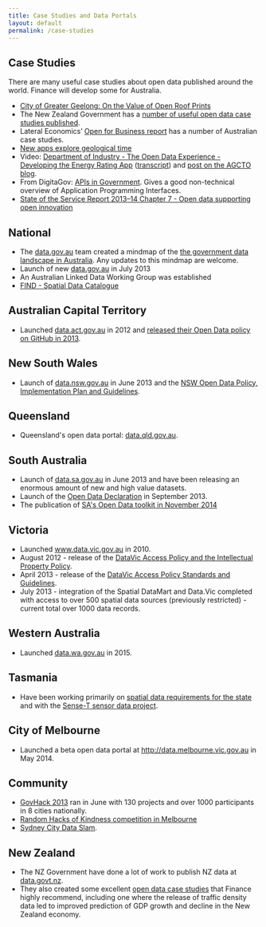 ```yaml
---
title: Case Studies and Data Portals
layout: default
permalink: /case-studies
---
```


<h2>Case Studies</h2>
<p>There are many useful case studies about open data published around the world. Finance will develop some for Australia.
</p>
<ul><li><a href="http://www.finance.gov.au/blog/2014/02/24/guest-post-on-the-value-of-open-roof-prints/">City of Greater Geelong: On the Value of Open Roof Prints</a></li>
<li>The New Zealand Government has a <a href="http://ict.govt.nz/programmes/open-and-transparent-government/open-data-case-studies">number of useful open data case studies published</a>.</li>
<li>Lateral Economics’ <a href="http://www.omidyar.com/insights/open-business">Open for Business report</a> has a number of Australian case studies.</li>
<li><a href="http://www.ga.gov.au/news-events/news/latest-news/new-apps-explore-geological-time">New apps explore geological time</a></li>
<li>Video: <a href="https://www.youtube.com/watch?v=izLhmBRrZ1o">Department of Industry - The Open Data Experience - Developing the Energy Rating App</a> (<a href="http://www.industry.gov.au//transcripts/Pages/Energy-Rating-App.aspx">transcript</a>) and <a href="http://www.finance.gov.au/blog/2014/07/11/guest-post-open-data-transforming-the-provider-stakeholder-paradigm/">post on the AGCTO blog</a>.</li>
<li>From DigitaGov: <a href="http://www.digitalgov.gov/2013/04/30/apis-in-government/">APIs in Government</a>. Gives a good non-technical overview of Application Programming Interfaces.</li>
<li><a href="http://www.apsc.gov.au/about-the-apsc/parliamentary/state-of-the-service/state-of-the-service-2013-14/sosr-2013-14/theme-two-effectiveness/chapter-7/open-data-supporting-open-innovation">State of the Service Report 2013–14 Chapter 7 - Open data supporting open innovation</a></li></ul>
<h2>National</h2>
<ul><li>The <a href="https://data.gov.au">data.gov.au</a> team created a mindmap of the <a href="http://www.finance.gov.au/blog/2013/10/26/government-data-landscape-australia/">the government data landscape in Australia</a>. Any updates to this mindmap are welcome.</li>
<li>Launch of new <a href="https://data.gov.au">data.gov.au</a> in July 2013</li>
<li>An Australian Linked Data Working Group was established</li>
<li><a href="http://find.ga.gov.au/">FIND - Spatial Data Catalogue</a></li></ul>
<h2>Australian Capital Territory</h2>
<ul><li>Launched <a href="http://data.act.gov.au">data.act.gov.au</a> in 2012 and <a href="http://t.co/sOjST8pk0S">released their Open Data policy on GitHub in 2013</a>.</li></ul>
<h2>New South Wales</h2>
<ul><li>Launch of <a href="http://data.nsw.gov.au">data.nsw.gov.au</a> in June 2013 and the <a href="http://finance.nsw.gov.au/ict/resources">NSW Open Data Policy, Implementation Plan and Guidelines</a>.</li></ul>
<h2>Queensland</h2>
<ul><li>Queensland's open data portal: <a href="https://data.qld.gov.au/">data.qld.gov.au</a>.</li></ul>
<h2>South Australia</h2>
<ul><li>Launch of <a href="http://data.sa.gov.au">data.sa.gov.au</a> in June 2013 and have been releasing an enormous amount of new and high value datasets.</li>
<li>Launch of the <a href="http://dpc.sa.gov.au/news/sa-open-government-data-all">Open Data Declaration</a> in September 2013.</li>
<li>The publication of <a href="http://www.dpc.sa.gov.au/open-data">SA's Open Data toolkit in November 2014</a></li></ul>
<h2>Victoria</h2>
<ul><li>Launched <a href="http://www.data.vic.gov.au">www.data.vic.gov.au</a> in 2010.</li>
<li>August 2012 - release of the <a href="http://www.data.vic.gov.au/cms/policy-and-standards/285">DataVic Access Policy and the Intellectual Property Policy</a>.</li>
<li>April 2013 - release of the <a href="http://www.data.vic.gov.au/blog/datavic-access-policy-standards-and-guidelines/297">DataVic Access Policy Standards and Guidelines</a>.</li>
<li>July 2013 - integration of the Spatial DataMart and Data.Vic completed with access to over 500 spatial data sources (previously restricted) - current total over 1000 data records.</li></ul>
<h2>Western Australia</h2>
<ul><li>Launched <a href="http://data.wa.gov.au">data.wa.gov.au</a> in 2015.</li></ul>
<h2>Tasmania</h2>
<ul><li>Have been working primarily on <a href="http://www.dpipwe.tas.gov.au/sif">spatial data requirements for the state</a> and with the <a href="http://www.sense-t.org.au/">Sense-T sensor data project</a>.</li></ul>
<h2>City of Melbourne</h2>
<ul><li>Launched a beta open data portal at <a href="http://data.melbourne.vic.gov.au">http://data.melbourne.vic.gov.au</a> in May 2014.</li></ul>
<h2>Community</h2>
<ul><li><a href="http://govhack.org/">GovHack 2013</a> ran in June with 130 projects and over 1000 participants in 8 cities nationally.</li>
<li><a href="http://www.rhokmelbourne.org/">Random Hacks of Kindness competition in Melbourne</a></li>
<li><a href="http://www.isea2013.org/events/city-data-slam/">Sydney City Data Slam</a>.</li></ul>
<h2>New Zealand</h2>
<ul><li>The NZ Government have done a lot of work to publish NZ data at <a href="http://data.govt.nz/">data.govt.nz</a>.</li>
<li>They also created some excellent <a href="http://ict.govt.nz/programmes/open-and-transparent-government/open-data-case-studies/">open data case studies</a> that Finance highly recommend, including one where the release of traffic density data led to improved prediction of GDP growth and decline in the New Zealand economy.</li></ul>
